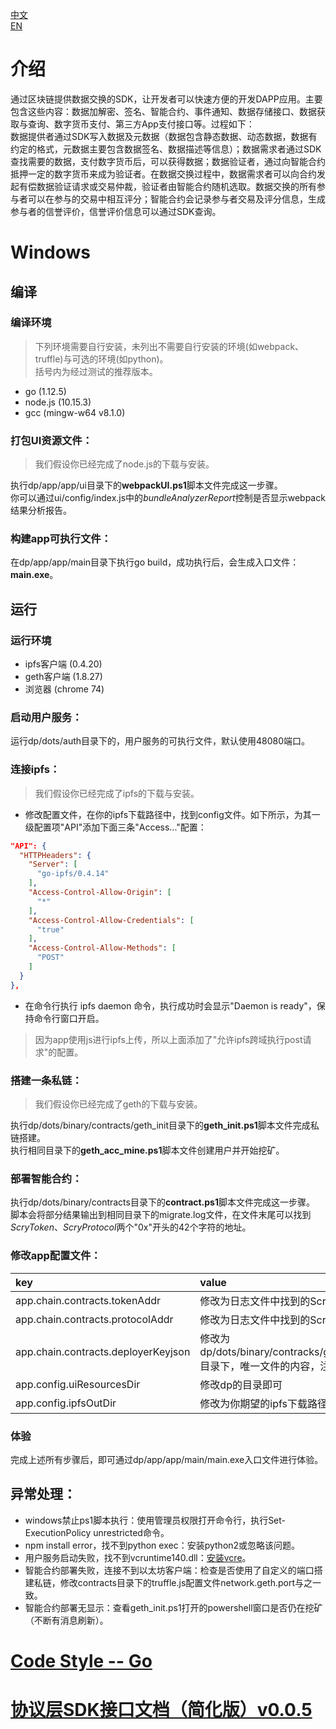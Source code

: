 [中文](./README-cn.md)  
[EN](./README.md)  
# 介绍
通过区块链提供数据交换的SDK，让开发者可以快速方便的开发DAPP应用。主要包含这些内容：数据加解密、签名、智能合约、事件通知、数据存储接口、数据获取与查询、数字货币支付、第三方App支付接口等。过程如下：  
数据提供者通过SDK写入数据及元数据（数据包含静态数据、动态数据，数据有约定的格式，元数据主要包含数据签名、数据描述等信息）；数据需求者通过SDK查找需要的数据，支付数字货币后，可以获得数据；数据验证者，通过向智能合约抵押一定的数字货币来成为验证者。在数据交换过程中，数据需求者可以向合约发起有偿数据验证请求或交易仲裁，验证者由智能合约随机选取。数据交换的所有参与者可以在参与的交易中相互评分；智能合约会记录参与者交易及评分信息，生成参与者的信誉评价，信誉评价信息可以通过SDK查询。
# Windows
##  编译
###  编译环境
> 下列环境需要自行安装，未列出不需要自行安装的环境(如webpack、truffle)与可选的环境(如python)。    
括号内为经过测试的推荐版本。
- go (1.12.5)
- node.js (10.15.3)
- gcc (mingw-w64 v8.1.0)
### 打包UI资源文件：
> 我们假设你已经完成了node.js的下载与安装。

执行dp/app/app/ui目录下的**webpackUI.ps1**脚本文件完成这一步骤。  
你可以通过ui/config/index.js中的*bundleAnalyzerReport*控制是否显示webpack结果分析报告。  
### 构建app可执行文件：
在dp/app/app/main目录下执行go build，成功执行后，会生成入口文件：**main.exe**。
##  运行
### 运行环境
- ipfs客户端 (0.4.20)
- geth客户端 (1.8.27)
- 浏览器 (chrome 74)
### 启动用户服务：
运行dp/dots/auth目录下的，用户服务的可执行文件，默认使用48080端口。
### 连接ipfs：
> 我们假设你已经完成了ipfs的下载与安装。
- 修改配置文件，在你的ipfs下载路径中，找到config文件。如下所示，为其一级配置项"API"添加下面三条"Access..."配置：  
```json
"API": {
  "HTTPHeaders": {
    "Server": [
      "go-ipfs/0.4.14"
    ],
    "Access-Control-Allow-Origin": [
      "*"
    ],
    "Access-Control-Allow-Credentials": [
      "true"
    ],
    "Access-Control-Allow-Methods": [
      "POST"
    ]
  }
},
```
- 在命令行执行 ipfs daemon 命令，执行成功时会显示"Daemon is ready"，保持命令行窗口开启。
> 因为app使用js进行ipfs上传，所以上面添加了"允许ipfs跨域执行post请求"的配置。
### 搭建一条私链：
> 我们假设你已经完成了geth的下载与安装。

执行dp/dots/binary/contracts/geth_init目录下的**geth_init.ps1**脚本文件完成私链搭建。  
执行相同目录下的**geth_acc_mine.ps1**脚本文件创建用户并开始挖矿。
### 部署智能合约：
执行dp/dots/binary/contracts目录下的**contract.ps1**脚本文件完成这一步骤。  
脚本会将部分结果输出到相同目录下的migrate.log文件，在文件末尾可以找到*ScryToken*、*ScryProtocol*两个"0x"开头的42个字符的地址。
### 修改app配置文件：
| key | value |
|:------- |:------- |
app.chain.contracts.tokenAddr | 修改为日志文件中找到的ScryToken地址 
app.chain.contracts.protocolAddr | 修改为日志文件中找到的ScryProtocol地址
app.chain.contracts.deployerKeyjson | 修改为dp/dots/binary/contracks/geth_init/chain/keystore目录下，唯一文件的内容，注意转义双引号
app.config.uiResourcesDir | 修改dp的目录即可
app.config.ipfsOutDir | 修改为你期望的ipfs下载路径
### 体验
完成上述所有步骤后，即可通过dp/app/app/main/main.exe入口文件进行体验。
## 异常处理：
- windows禁止ps1脚本执行：使用管理员权限打开命令行，执行Set-ExecutionPolicy unrestricted命令。
- npm install error，找不到python exec：安装python2或忽略该问题。
- 用户服务启动失败，找不到vcruntime140.dll：[安装vcre](https://www.microsoft.com/zh-cn/download/details.aspx?id=48145)。
- 智能合约部署失败，连接不到以太坊客户端：检查是否使用了自定义的端口搭建私链，修改contracts目录下的truffle.js配置文件network.geth.port与之一致。
- 智能合约部署无显示：查看geth_init.ps1打开的powershell窗口是否仍在挖矿（不断有消息刷新）。
# [Code Style -- Go](https://github.com/scryinfo/scryg/blob/master/codestyle_go-cn.md)
# [协议层SDK接口文档（简化版）v0.0.5](https://github.com/scryinfo/dp/blob/master/document/ScryInfo%E5%8D%8F%E8%AE%AE%E5%B1%82%EF%BC%88%E7%AE%80%E5%8C%96%E7%89%88%EF%BC%89SDK%E6%8E%A5%E5%8F%A3%E6%96%87%E6%A1%A3v0.0.5.md)
